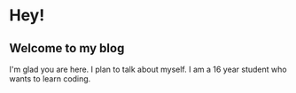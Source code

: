 # Hey!
## Welcome to my blog

I'm glad you are here. I plan to talk about myself. I am a 16 year student who wants to learn coding.
